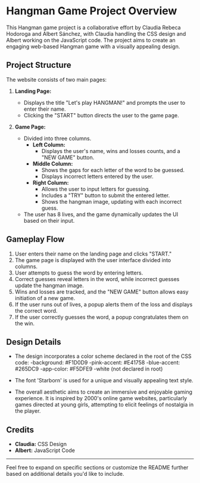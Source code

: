 # Hangman Game Project Overview

This Hangman game project is a collaborative effort by Claudia Rebeca Hodoroga and Albert Sánchez, with Claudia handling the CSS design and Albert working on the JavaScript code. The project aims to create an engaging web-based Hangman game with a visually appealing design.

## Project Structure

The website consists of two main pages:

1. **Landing Page:**
   - Displays the title "Let's play HANGMAN!" and prompts the user to enter their name.
   - Clicking the "START" button directs the user to the game page.

2. **Game Page:**
   - Divided into three columns.
     - **Left Column:**
       - Displays the user's name, wins and losses counts, and a "NEW GAME" button.
     - **Middle Column:**
       - Shows the gaps for each letter of the word to be guessed.
       - Displays incorrect letters entered by the user.
     - **Right Column:**
       - Allows the user to input letters for guessing.
       - Includes a "TRY" button to submit the entered letter.
       - Shows the hangman image, updating with each incorrect guess.
   - The user has 8 lives, and the game dynamically updates the UI based on their input.

## Gameplay Flow

1. User enters their name on the landing page and clicks "START."
2. The game page is displayed with the user interface divided into columns.
3. User attempts to guess the word by entering letters.
4. Correct guesses reveal letters in the word, while incorrect guesses update the hangman image.
5. Wins and losses are tracked, and the "NEW GAME" button allows easy initiation of a new game.
6. If the user runs out of lives, a popup alerts them of the loss and displays the correct word.
7. If the user correctly guesses the word, a popup congratulates them on the win.

## Design Details

- The design incorporates a color scheme declared in the root of the CSS code:
    -background: #F1D0D9
    -pink-accent: #E41758
    -blue-accent: #265DC9
    -app-color: #F5DFE9
    -white (not declared in root)
  
- The font 'Starborn' is used for a unique and visually appealing text style.
- The overall aesthetic aims to create an immersive and enjoyable gaming experience. It is inspired by 2000's online game websites, particularly games directed at young girls, attempting to elicit feelings of nostalgia in the player.

## Credits

- **Claudia:** CSS Design
- **Albert:** JavaScript Code

---

Feel free to expand on specific sections or customize the README further based on additional details you'd like to include.
